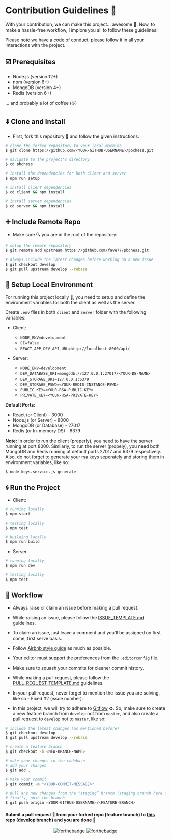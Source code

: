 # Contribution Guidelines :green_heart:

With your contribution, we can make this project... awesome :tada:. Now, to make a hassle-free workflow, I implore you all to follow these guidelines!

Please note we have a [code of conduct][1], please follow it in all your interactions with the project.

## :ballot_box_with_check: Prerequisites
- Node.js (version 12+)
- npm (version 6+)
- MongoDB (version 4+)
- Redis (version 6+)

... and probably a lot of coffee (:coffee:)

## :arrow_down: Clone and Install

- First, fork this repository :fork_and_knife: and follow the given instructions:

```bash
# clone the forked repository to your local machine
$ git clone https://github.com/<YOUR-GITHUB-USERNAME>/pbchess.git

# navigate to the project's directory
$ cd pbchess

# install the dependencies for both client and server
$ npm run setup

# install client dependencies
$ cd client && npm install

# install server dependencies
$ cd server && npm install
```
## :heavy_plus_sign: Include Remote Repo

- Make sure :mag: you are in the root of the repository:

```bash
# setup the remote repository
$ git remote add upstream https://github.com/fave77/pbchess.git

# always include the latest changes before working on a new issue
$ git checkout develop
$ git pull upstream develop --rebase
```

## :construction: Setup Local Environment

For running this project locally :truck:, you need to setup and define the environment variables for both the client as well as the server.

Create `.env` files in both `client` and `server` folder with the following variables:
- Client:
	- `NODE_ENV=development`
	- `CI=false`
	- `REACT_APP_DEV_API_URL=http://localhost:8000/api/`

- Server:
	- `NODE_ENV=development`
	- `DEV_DATABASE_URI=mongodb://127.0.0.1:27017/<YOUR-DB-NAME>`
	- `DEV_STORAGE_URI=127.0.0.1:6379`
	- `DEV_STORAGE_PSWD=<YOUR-REDIS-INSTANCE-PSWD>`
  - `PUBLIC_KEY=<YOUR-RSA-PUBLIC-KEY>`
  - `PRIVATE_KEY=<YOUR-RSA-PRIVATE-KEY>`

**Default Ports:**
- React (or Client) - 3000
- Node.js (or Server) - 8000
- MongoDB (or Database) - 27017
- Redis (or In-memory DS) - 6379

**Note:** In order to run the client (properly), you need to have the server running at port 8000. Similarly, to run the server (propely), you need both MongoDB and Redis running at default ports 27017 and 6379 respectively. Also, do not forget to generate your rsa keys seperately and storing them in environment variables, like so: 
```bash
$ node keys.service.js generate
```

## :cyclone: Run the Project

- Client:

```bash
# running locally
$ npm start

# testing locally
$ npm test

# building locally
$ npm run build
```

- Server

```bash
# running locally
$ npm run dev

# testing locally
$ npm test
```

## :page_with_curl: Workflow

- Always raise or claim an issue before making a pull request.

- While raising an issue, please follow the [ISSUE_TEMPLATE.md][4] guidelines.

- To claim an issue, just leave a comment and you'll be assigned on first come, first serve basis.

- Follow [Airbnb style guide][5] as much as possible.

- Your editor must support the preferences from the `.editorconfig` file.

- Make sure to squash your commits for cleaner commit history.

- While making a pull request, please follow the [PULL_REQUEST_TEMPLATE.md][6] guidelines.

- In your pull request, never forget to mention the issue you are solving, like so - Fixed #2 (issue number).

- In this project, we will try to adhere to [Gitflow][2] :recycle:. So, make sure to create a new feature branch from `develop` not from `master`, and also create a pull request to `develop` not to `master`, like so:

```bash
# include the latest changes (as mentioned before)
$ git checkout develop
$ git pull upstream develop --rebase

# create a feature branch
$ git checkout -b <NEW-BRANCH-NAME>

# make your changes to the codebase
# add your changes
$ git add .

# make your commit
$ git commit -m "<YOUR-COMMIT-MESSAGE>"

# pull any new changes from the “staging” branch (staging branch here is the develop branch) and resolve any conflicts.
# finally, push the branch
$ git push origin <YOUR-GITHUB-USERNAME>/<FEATURE-BRANCH>
```

#### Submit a pull request :rocket: from your forked repo (feature branch) to [this repo][3] (develop branch) and you are done :tada:

<div align="center">

  [![forthebadge](https://forthebadge.com/images/badges/works-on-my-machine.svg)](https://forthebadge.com)
  [![forthebadge](https://forthebadge.com/images/badges/fo-real.svg)](https://forthebadge.com)

</div>


[1]: https://github.com/fave77/pbchess/blob/develop/.github/CODE_OF_CONDUCT/CODE_OF_CONDUCT.md
[2]: https://www.atlassian.com/git/tutorials/comparing-workflows/gitflow-workflow
[3]: https://github.com/fave77/pbchess
[4]: https://github.com/fave77/pbchess/blob/develop/.github/ISSUE_TEMPLATE/
[5]: https://github.com/airbnb/javascript
[6]: https://github.com/fave77/pbchess/blob/develop/.github/PULL_REQUEST_TEMPLATE/PULL_REQUEST_TEMPLATE.md
